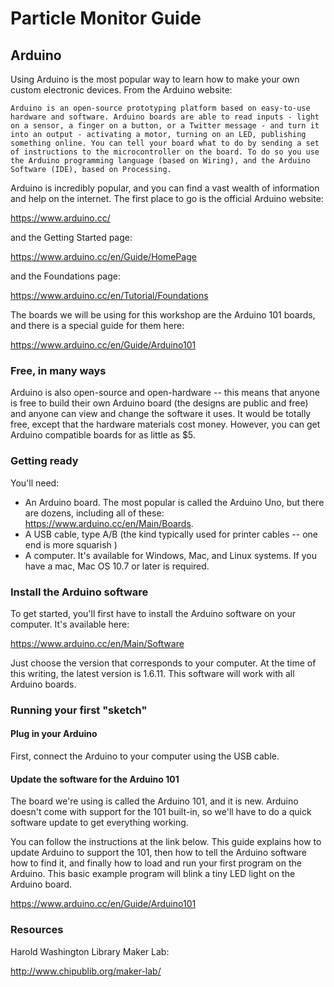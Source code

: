 # Particle Monitor Guide

## Arduino

Using Arduino is the most popular way to learn how to make your own custom electronic devices. From the Arduino website:

    Arduino is an open-source prototyping platform based on easy-to-use hardware and software. Arduino boards are able to read inputs - light on a sensor, a finger on a button, or a Twitter message - and turn it into an output - activating a motor, turning on an LED, publishing something online. You can tell your board what to do by sending a set of instructions to the microcontroller on the board. To do so you use the Arduino programming language (based on Wiring), and the Arduino Software (IDE), based on Processing.
    
Arduino is incredibly popular, and you can find a vast wealth of information and help on the internet. The first place to go is the official Arduino website:

https://www.arduino.cc/

and the Getting Started page:

https://www.arduino.cc/en/Guide/HomePage

and the Foundations page:

https://www.arduino.cc/en/Tutorial/Foundations

The boards we will be using for this workshop are the Arduino 101 boards, and there is a special guide for them here:

https://www.arduino.cc/en/Guide/Arduino101
    
    
### Free, in many ways
Arduino is also open-source and open-hardware -- this means that anyone is free to build their own Arduino board (the designs are public and free) and anyone can view and change the software it uses. It would be totally free, except that the hardware materials cost money. However, you can get Arduino compatible boards for as little as $5. 

### Getting ready

You'll need:
* An Arduino board. The most popular is called the Arduino Uno, but there are dozens, including all of these: https://www.arduino.cc/en/Main/Boards.
* A USB cable, type A/B (the kind typically used for printer cables -- one end is more squarish )
* A computer. It's available for Windows, Mac, and Linux systems. If you have a mac, Mac OS 10.7 or later is required.


### Install the Arduino software

To get started, you'll first have to install the Arduino software on your computer. It's available here:

https://www.arduino.cc/en/Main/Software

Just choose the version that corresponds to your computer. At the time of this writing, the latest version is 1.6.11. This software will work with all Arduino boards.


### Running your first "sketch"

#### Plug in your Arduino

First, connect the Arduino to your computer using the USB cable.

#### Update the software for the Arduino 101

The board we're using is called the Arduino 101, and it is new. Arduino doesn't come with support for the 101 built-in, so we'll have to do a quick software update to get everything working.

You can follow the instructions at the link below. This guide explains how to update Arduino to support the 101, then how to tell the Arduino software how to find it, and finally how to load and run your first program on the Arduino. This basic example program will blink a tiny LED light on the Arduino board.

https://www.arduino.cc/en/Guide/Arduino101

### Resources

Harold Washington Library Maker Lab:

http://www.chipublib.org/maker-lab/









